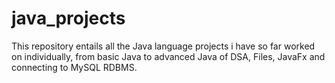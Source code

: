 # java_projects
This repository entails all the Java language projects i have so far worked on individually, from basic Java to advanced Java of DSA, Files, JavaFx and  connecting to MySQL RDBMS.
